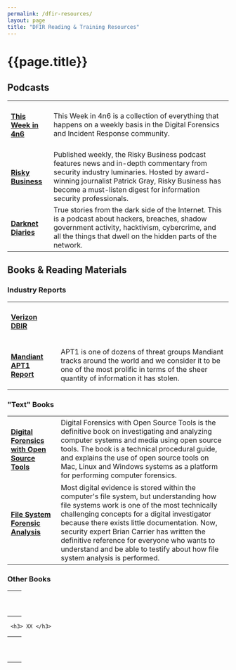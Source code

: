 ```yaml
---
permalink: /dfir-resources/
layout: page
title: "DFIR Reading & Training Resources"
---
```


<h1>{{page.title}}</h1>
<div class="links">
  
<h2>Podcasts</h2>
<table><tbody>
  <tr> 
    <td><h4><b><a href="https://thisweekin4n6.com/podcast/">This Week in 4n6</a></b></h4></td>
    <td>This Week in 4n6 is a collection of everything that happens on a weekly basis in the Digital Forensics and Incident Response community.</td>
  </tr>
    <tr> 
      <td><h4><b><a href="https://risky.biz/">Risky Business</a></b></h4></td>
    <td>Published weekly, the Risky Business podcast features news and in-depth commentary from security industry luminaries. Hosted by award-winning journalist Patrick Gray, Risky Business has become a must-listen digest for information security professionals.
      </td>
  </tr>
    <tr> 
      <td><h4><b><a href="https://darknetdiaries.com/">Darknet Diaries</a></b></h4></td>
    <td>True stories from the dark side of the Internet. This is a podcast about hackers, breaches, shadow government activity, hacktivism, cybercrime, and all the things that dwell on the hidden parts of the network.
      </td>
  </tr>
    
</tbody></table>



<h2>Books & Reading Materials</h2>
  <h3> Industry Reports </h3>
<table><tbody>
      <tr> 
      <td><h4><b><a href="https://www.verizon.com/business/en-au/resources/reports/dbir/)">Verizon DBIR</a></b></h4></td>
    <td>
      </td>
  </tr>
      <tr> 
      <td><h4><b><a href="https://www.mandiant.com/sites/default/files/2021-09/mandiant-apt1-report.pdf">Mandiant APT1 Report</a></b></h4></td>
    <td>APT1 is one of dozens of threat groups Mandiant tracks around the world and we consider it to be one of the most prolific in terms of the sheer quantity of information it has stolen.</td>
  </tr>
  </tbody></table>
   <h3> "Text" Books </h3>
<table><tbody>
        <tr> 
      <td><h4><b><a href="https://www.amazon.com.au/gp/product/B004W7DO78/ref=ppx_yo_dt_b_d_asin_title_o00?ie=UTF8&psc=1">Digital Forensics with Open Source Tools</a></b></h4></td>
    <td>Digital Forensics with Open Source Tools is the definitive book on investigating and analyzing computer systems and media using open source tools. The book is a technical procedural guide, and explains the use of open source tools on Mac, Linux and Windows systems as a platform for performing computer forensics.</td>
  </tr>
        <tr> 
      <td><h4><b><a href="https://www.amazon.com.au/gp/product/B016N80EZ8/ref=dbs_a_def_rwt_hsch_vapi_taft_p1_i0">File System Forensic Analysis</a></b></h4></td>
    <td>Most digital evidence is stored within the computer's file system, but understanding how file systems work is one of the most technically challenging concepts for a digital investigator because there exists little documentation. Now, security expert Brian Carrier has written the definitive reference for everyone who wants to understand and be able to testify about how file system analysis is performed.</td>
  </tbody></table>

   <h3> Other Books </h3>
<table><tbody>  
   <tr> 
      <td><h4><b><a href=""></a></b></h4></td>
    <td></td>
  </tr>
     <tr> 
      <td><h4><b><a href=""></a></b></h4></td>
    <td></td>
  </tr>
  </tbody></table>
  
     <h3> XX </h3>
<table><tbody>  
   <tr> 
      <td><h4><b><a href=""></a></b></h4></td>
    <td></td>
  </tr>
     <tr> 
      <td><h4><b><a href=""></a></b></h4></td>
    <td></td>
  </tr>
 </tbody></table>
  
  
  


  </div>
